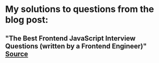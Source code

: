 # My solutions to questions from the blog post:
## "The Best Frontend JavaScript Interview Questions (written by a Frontend Engineer)"  [ Source](https://performancejs.com/post/hde6d32/The-Best-Frontend-JavaScript-Interview-Questions-%28written-by-a-Frontend-Engineer%29)